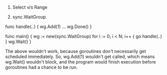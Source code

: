 1. Select v/s Range

2. sync.WaitGroup.

func handle(..) { wg.Add(1) ... wg.Done() }

func main() { wg := new(sync.WaitGroup) for i := 0; i < N; i++ { go handle(..) } wg.Wait() }

The above wouldn't work, because goroutines don't necessarily get scheduled immediately. So,
wg.Add(1) wouldn't get called, which means wg.Wait() wouldn't block, and the program would finish
execution before goroutines had a chance to be run.
